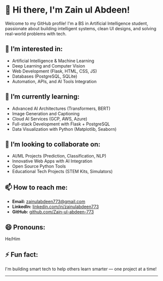 # 👋 Hi there, I'm Zain ul Abdeen!

Welcome to my GitHub profile! I'm a BS in Artificial Intelligence student, passionate about building intelligent systems, clean UI designs, and solving real-world problems with tech.

## 👀 I’m interested in:
- Artificial Intelligence & Machine Learning  
- Deep Learning and Computer Vision  
- Web Development (Flask, HTML, CSS, JS)  
- Databases (PostgreSQL, SQLite)  
- Automation, APIs, and AI Tools Integration  

## 🌱 I’m currently learning:
- Advanced AI Architectures (Transformers, BERT)  
- Image Generation and Captioning  
- Cloud AI Services (GCP, AWS, Azure)  
- Full-stack Development with Flask + PostgreSQL  
- Data Visualization with Python (Matplotlib, Seaborn)  

## 💞️ I’m looking to collaborate on:
- AI/ML Projects (Prediction, Classification, NLP)  
- Innovative Web Apps with AI Integration  
- Open Source Python Tools  
- Educational Tech Projects (STEM Kits, Simulators)  

## 📫 How to reach me:
- **Email:** zainulabdeen773@gmail.com  
- **LinkedIn:** [linkedin.com/in/zainulabdeen773](https://www.linkedin.com/in/zainulabdeen773)  
- **GitHub:** [github.com/Zain-ul-abdeen-773](https://github.com/Zain-ul-abdeen-773)  

## 😄 Pronouns:
He/Him

## ⚡ Fun fact:
I'm building smart tech to help others learn smarter — one project at a time!

---

<!---
Zain-ul-abdeen-773/Zain-ul-abdeen-773 is a ✨ special ✨ repository because its `README.md` (this file) appears on your GitHub profile.
You can click the Preview link to take a look at your changes.
--->
